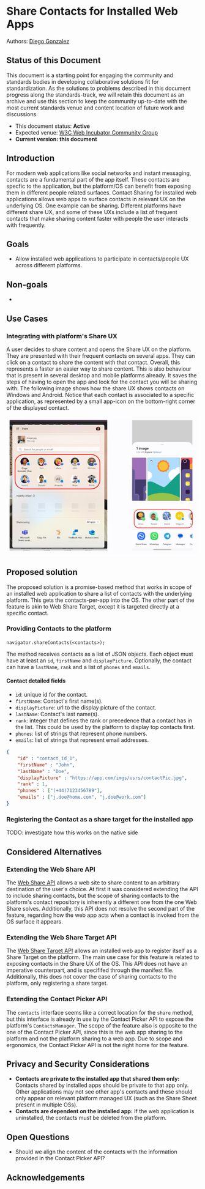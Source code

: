 # Share Contacts for Installed Web Apps

Authors: [Diego Gonzalez](https://github.com/diekus)

## Status of this Document
This document is a starting point for engaging the community and standards bodies in developing collaborative solutions fit for standardization. As the solutions to problems described in this document progress along the standards-track, we will retain this document as an archive and use this section to keep the community up-to-date with the most current standards venue and content location of future work and discussions.
* This document status: **Active**
* Expected venue: [W3C Web Incubator Community Group](https://wicg.io/)
* **Current version: this document**

## Introduction

For modern web applications like social networks and instant messaging, contacts are a fundamental part of the app itself. These contacts are specfic to the application, but the platform/OS can benefit from exposing them in different people related surfaces. Contact Sharing for installed web applications allows web apps to surface contacts in relevant UX on the underlying OS. One example can be sharing. Different platforms have different share UX, and some of these UXs include a list of frequent contacts that make sharing content faster with people the user interacts with frequently.

## Goals

* Allow installed web applications to participate in contacts/people UX across different platforms.

## Non-goals

*

## Use Cases

### Integrating with platform's Share UX

A user decides to share content and opens the Share UX on the platform. They are presented with their frequent contacts on several apps. They can click on a contact to share the content with that contact. Overall, this represents a faster an easier way to share content. This is also behaviour that is present in several desktop and mobile platforms already. It saves the steps of having to open the app and look for the contact you will be sharing with. The following image shows how the share UX shows contacts on Windows and Android. Notice that each contact is associated to a specific application, as represented by a small app-icon on the bottom-right corner of the displayed contact.

![Share UX on multiple platforms](contactShare.png)

## Proposed solution

The proposed solution is a promise-based method that works in scope of an installed web application to share a list of contacts with the underlying platform. This gets the contacts-per-app into the OS. The other part of the feature is akin to Web Share Target, except it is targeted directly at a specific contact.

### Providing Contacts to the platform

`navigator.shareContacts(<contacts>);`

The method receives contacts as a list of JSON objects. Each object must have at least an `id`, `firstName` and `displayPicture`. Optionally, the contact can have a `lastName`, `rank` and a list of `phones` and `emails`.

#### Contact detailed fields

* `id`: unique id for the contact.
* `firstName`: Contact's first name(s).
* `displayPicture`: url to the display picture of the contact.
* `lastName`: Contact's last name(s).
* `rank`: integer that defines the rank or precedence that a contact has in the list. This could be used by the platform to display top contacts first.
* `phones`: list of strings that represent phone numbers.
* `emails`: list of strings that represent email addresses.

```json
{
    "id" : "contact_id_1",
    "firstName" : "John",
    "lastName" : "Doe",
    "displayPicture" : "https://app.com/imgs/usrs/contactPic.jpg",
    "rank" : 1,
    "phones" : ["(+44)7123456789"],
    "emails" : ["j.doe@home.com", "j.doe@work.com"]
}

```

### Registering the Contact as a share target for the installed app

TODO: investigate how this works on the native side

## Considered Alternatives

### Extending the Web Share API

The [Web Share API](https://w3c.github.io/web-share/) allows a web site to share content to an arbitrary destination of the user's choice. At first it was considered extending the API to include sharing contacts, but the scope of sharing contacts to the platform's contact repository is inherently a different one from the one Web Share solves. Additionally, this API does not resolve the second part of the feature, regarding how the web app acts when a contact is invoked from the OS surface it appears.

### Extending the Web Share Target API

The [Web Share Target API](https://w3c.github.io/web-share-target/) allows an installed web app to register itself as a Share Target on the platform. The main use case for this feature is related to exposing contacts in the Share UX of the OS. This API does not have an imperative counterpart, and is specififed through the manifest file. Additionally, this does not cover the case of sharing contacts to the platform, only registering a share target.

### Extending the Contact Picker API

The `contacts` interface seems like a correct location for the `share` method, but this interface is already in use by the Contact Picker API to expose the platform's `ContactsManager`. The scope of the feature also is opposite to the one of the Contact Picker API, since this is the web app sharing to the platform and not the platform sharing to a web app. Due to scope and ergonomics, the Contact Picker API is not the right home for the feature.

## Privacy and Security Considerations

* **Contacts are private to the installed app that shared them only:** Contacts shared by installed apps should be private to that app only. Other applications may not see other app's contacts and these should only appear on relevant platform managed UX (such as the Share Sheet present in multiple OSs).
* **Contacts are dependent on the installed app:** If the web application is uninstalled, the contacts must be deleted from the platform.

## Open Questions

* Should we align the content of the contacts with the information provided in the Contact Picker API?

## Acknowledgements